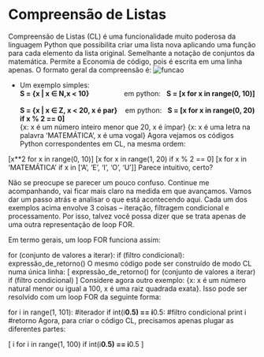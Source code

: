 # Compreensão de Listas 

Compreensão de Listas (CL) é uma funcionalidade muito poderosa da linguagem Python que possibilita criar uma lista nova aplicando uma função para cada elemento da lista
original. Semelhante a notação de conjuntos da matemática. Permite a Economia de código, pois é escrita em uma linha apenas. O formato geral da compreensão é:
![funcao](/imagens/compreensão.png)

+ Um exemplo simples:<br>
     **S = {x | x &isin; N,x < 10}** &nbsp;&nbsp;&nbsp;&nbsp;&nbsp;&nbsp;&nbsp;&nbsp;&nbsp;&nbsp;&nbsp;&nbsp;&nbsp;&nbsp;&nbsp;&nbsp;&nbsp;em python:&nbsp;&nbsp; **S = [x for x in range(0, 10)]** <br><br>
     **S = {x | x &isin; Z, x < 20, x é par}** &nbsp;&nbsp;&nbsp;em python:&nbsp;&nbsp; **S = [x for x in range(0, 20) if x % 2 == 0]**<br>
{x: x é um número inteiro menor que 20, x é ímpar}
{x: x é uma letra na palavra ‘MATEMÁTICA’, x é uma vogal}
Agora vejamos os códigos Python correspondentes em CL, na mesma ordem:

[x**2 for x in range(0, 10)]
[x for x in range(1, 20) if x % 2 == 0]
[x for x in ‘MATEMÁTICA’ if x in [‘A’, ‘E’, ‘I’, ‘O’, ‘U’]]
Parece intuitivo, certo?

Não se preocupe se parecer um pouco confuso. Continue me acompanhando, vai ficar mais claro na medida em que avançamos. Vamos dar um passo atrás e analisar o que está acontecendo aqui. Cada um dos exemplos acima envolve 3 coisas – iteração, filtragem condicional e processamento. Por isso, talvez você possa dizer que se trata apenas de uma outra representação de loop FOR.

Em termo gerais, um loop FOR funciona assim:

for (conjunto de valores a iterar):
   if (filtro condicional):
      expressão_de_retorno()
O mesmo código pode ser construído de modo CL numa única linha:
[ expressão_de_retorno() for (conjunto de valores a iterar) if (filtro condicional) ]
Considere agora outro exemplo: {x: x é um número natural menor ou igual a 100, x é uma raiz quadrada exata}. Isso pode ser resolvido com um loop FOR da seguinte forma:

for i in range(1, 101):         #iterador
   if int(i**0.5) == i**0.5:    #filtro condicional
      print i                   #retorno
Agora, para criar o código CL, precisamos apenas plugar as diferentes partes:

[ i for i in range(1, 100) if int(i**0.5) == i**0.5 ]
